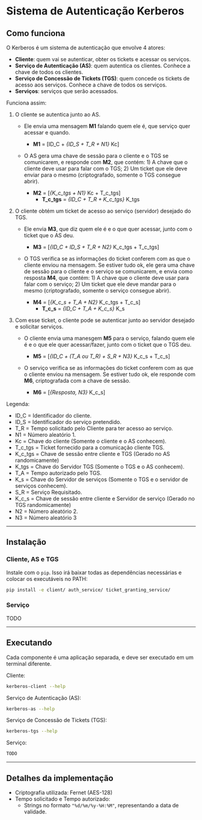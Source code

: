 # Sistema de Autenticação Kerberos

## Como funciona

O Kerberos é um sistema de autenticação que envolve 4 atores:

* __Cliente__: quem vai se autenticar, obter os tickets e acessar os serviços.
* __Serviço de Autenticação (AS)__: quem autentica os clientes. Conhece a chave de todos os clientes.
* __Serviço de Concessão de Tickets (TGS)__: quem concede os tickets de acesso aos serviços. Conhece a chave de todos os serviços.
* __Serviços__: serviços que serão acessados.

Funciona assim:

1. O cliente se autentica junto ao AS.

    * Ele envia uma mensagem __M1__ falando quem ele é, que serviço quer acessar e quando.
        * __M1__ = [ID\_C + *{ID\_S + T\_R + N1}* Kc]

    * O AS gera uma chave de sessão para o cliente e o TGS se comunicarem, e responde com __M2__, que contém: 1) A chave que o cliente deve usar para falar com o TGS; 2) Um ticket que ele deve enviar para o mesmo (criptografado, somente o TGS consegue abrir).
        * __M2__ = [*{K\_c\_tgs + N1}* Kc + T\_c\_tgs]
            * __T\_c\_tgs__ = *{ID\_C + T\_R + K\_c\_tgs}* K\_tgs

2. O cliente obtém um ticket de acesso ao serviço (servidor) desejado do TGS.

    * Ele envia __M3__, que diz quem ele é e o que quer acessar, junto com o ticket que o AS deu.
        * __M3__ = [*{ID\_C + ID\_S + T\_R + N2}* K\_c\_tgs + T\_c\_tgs]

    * O TGS verifica se as informações do ticket conferem com as que o cliente enviou na mensagem. Se estiver tudo ok, ele gera uma chave de sessão para o cliente e o serviço se comunicarem, e envia como resposta __M4__, que contém: 1) A chave que o cliente deve usar para falar com o serviço; 2) Um ticket que ele deve mandar para o mesmo (criptografado, somente o serviço consegue abrir).
        * __M4__ = [*{K\_c\_s + T\_A + N2}* K\_c\_tgs + T\_c\_s]
            * __T\_c\_s__ = *{ID\_C + T\_A + K\_c\_s}* K\_s

3. Com esse ticket, o cliente pode se autenticar junto ao servidor desejado e solicitar serviços.

    * O cliente envia uma manesgem __M5__ para o serviço, falando quem ele é e o que ele quer acessar/fazer, junto com o ticket que o TGS deu.
        * __M5__ = [*{ID\_C + (T\_A ou T\_R) + S\_R + N3}* K\_c\_s + T\_c\_s]
    
    * O serviço verifica se as informações do ticket conferem com as que o cliente enviou na mensagem. Se estiver tudo ok, ele responde com __M6__, criptografada com a chave de sessão.
        * __M6__ = [*{Resposta, N3}* K\_c\_s]

Legenda:

* ID_C = Identificador do cliente.
* ID_S = Identificador do serviço pretendido.
* T_R = Tempo solicitado pelo Cliente para ter acesso ao serviço.
* N1 = Número aleatório 1.
* Kc = Chave do cliente (Somente o cliente e o AS conhecem).
* T_c_tgs = Ticket fornecido para a comunicação cliente TGS.
* K_c_tgs = Chave de sessão entre cliente e TGS (Gerado no AS randomicamente)
* K_tgs = Chave do Servidor TGS (Somente o TGS e o AS conhecem).
* T_A = Tempo autorizado pelo TGS.
* K_s = Chave do Servidor de serviços (Somente o TGS e o servidor de serviços conhecem).
* S_R = Serviço Requisitado.
* K_c_s = Chave de sessão entre cliente e Servidor de serviço (Gerado no TGS randomicamente)
* N2 = Número aleatório 2.
* N3 = Número aleatório 3

---

## Instalação

### Cliente, AS e TGS

Instale com o ```pip```. Isso irá baixar todas as dependências necessárias e colocar os executáveis no PATH:

```sh
pip install -e client/ auth_service/ ticket_granting_service/
```

### Serviço

TODO

---

## Executando

Cada componente é uma aplicação separada, e deve ser executado em um terminal diferente.

Cliente:

```sh
kerberos-client --help
```

Serviço de Autenticação (AS):

```sh
kerberos-as --help
```

Serviço de Concessão de Tickets (TGS):
```sh
kerberos-tgs --help
```

Serviço:
```sh
TODO
```

---

## Detalhes da implementação

* Criptografia utilizada: Fernet (AES-128)
* Tempo solicitado e Tempo autorizado:
    * Strings no formato ```"%d/%m/%y-%H:%M"```, representando a data de validade.